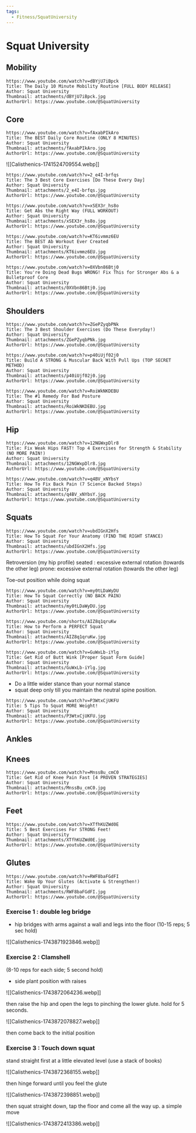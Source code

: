 ```yaml
---
tags:
  - Fitness/SquatUniversity
---
```

# Squat University


## Mobility

```vid
https://www.youtube.com/watch?v=dBYjU7iBpck
Title: The Daily 10 Minute Mobility Routine [FULL BODY RELEASE]
Author: Squat University
Thumbnail: attachments/dBYjU7iBpck.jpg
AuthorUrl: https://www.youtube.com/@SquatUniversity
```


## Core

```vid
https://www.youtube.com/watch?v=fAxabPIkAro
Title: The BEST Daily Core Routine (ONLY 8 MINUTES)
Author: Squat University
Thumbnail: attachments/fAxabPIkAro.jpg
AuthorUrl: https://www.youtube.com/@SquatUniversity
```

![[Calisthenics-1741524709554.webp]]

```vid
https://www.youtube.com/watch?v=2_e4I-brfqs
Title: The 3 Best Core Exercises [Do These Every Day]
Author: Squat University
Thumbnail: attachments/2_e4I-brfqs.jpg
AuthorUrl: https://www.youtube.com/@SquatUniversity
```

```vid
https://www.youtube.com/watch?v=xSEX3r_hs8o
Title: Get Abs the Right Way (FULL WORKOUT)
Author: Squat University
Thumbnail: attachments/xSEX3r_hs8o.jpg
AuthorUrl: https://www.youtube.com/@SquatUniversity
```

```vid
https://www.youtube.com/watch?v=KT6ivmmz6EU
Title: The BEST Ab Workout Ever Created
Author: Squat University
Thumbnail: attachments/KT6ivmmz6EU.jpg
AuthorUrl: https://www.youtube.com/@SquatUniversity
```

```vid
https://www.youtube.com/watch?v=0XVbn86Btj0
Title: You're Doing Dead Bugs WRONG! Fix This for Stronger Abs & a Bulletproof Core
Author: Squat University
Thumbnail: attachments/0XVbn86Btj0.jpg
AuthorUrl: https://www.youtube.com/@SquatUniversity
```

## Shoulders


```vid
https://www.youtube.com/watch?v=ZGePZyqbPNk
Title: The 3 Best Shoulder Exercises (Do These Everyday!)
Author: Squat University
Thumbnail: attachments/ZGePZyqbPNk.jpg
AuthorUrl: https://www.youtube.com/@SquatUniversity
```

```vid
https://www.youtube.com/watch?v=p40iUjf02j0
Title: Build A STRONG & Muscular Back With Pull Ups (TOP SECRET METHOD)
Author: Squat University
Thumbnail: attachments/p40iUjf02j0.jpg
AuthorUrl: https://www.youtube.com/@SquatUniversity
```

```vid
https://www.youtube.com/watch?v=RoiWkNKDEBU
Title: The #1 Remedy For Bad Posture
Author: Squat University
Thumbnail: attachments/RoiWkNKDEBU.jpg
AuthorUrl: https://www.youtube.com/@SquatUniversity
```

## Hip

```vid
https://www.youtube.com/watch?v=12NGWxpDlr8
Title: Fix Weak Hips FAST! Top 4 Exercises for Strength & Stability (NO MORE PAIN!)
Author: Squat University
Thumbnail: attachments/12NGWxpDlr8.jpg
AuthorUrl: https://www.youtube.com/@SquatUniversity
```


```vid
https://www.youtube.com/watch?v=q4BV_xNYbsY
Title: How To Fix Back Pain (7 Science Backed Steps)
Author: Squat University
Thumbnail: attachments/q4BV_xNYbsY.jpg
AuthorUrl: https://www.youtube.com/@SquatUniversity
```

## Squats

```vid
https://www.youtube.com/watch?v=ubdIGnX2Hfs
Title: How To Squat For Your Anatomy (FIND THE RIGHT STANCE)
Author: Squat University
Thumbnail: attachments/ubdIGnX2Hfs.jpg
AuthorUrl: https://www.youtube.com/@SquatUniversity
```

Retroversion (my hip profile)
seated : excessive external rotation (towards the other leg)
prone: excessive external rotation (towards the other leg)

Toe-out position while doing squat

```vid
https://www.youtube.com/watch?v=my0tLDaWyDU
Title: How To Squat Correctly (NO BACK PAIN)
Author: Squat University
Thumbnail: attachments/my0tLDaWyDU.jpg
AuthorUrl: https://www.youtube.com/@SquatUniversity
```

```vid
https://www.youtube.com/shorts/AIZ8q1qruKw
Title: How to Perform a PERFECT Squat
Author: Squat University
Thumbnail: attachments/AIZ8q1qruKw.jpg
AuthorUrl: https://www.youtube.com/@SquatUniversity
```

```vid
https://www.youtube.com/watch?v=GuWxLb-iYlg
Title: Get Rid of Butt Wink [Proper Squat Form Guide]
Author: Squat University
Thumbnail: attachments/GuWxLb-iYlg.jpg
AuthorUrl: https://www.youtube.com/@SquatUniversity
```

- Do a little wider stance than your normal stance
- squat deep only till you maintain the neutral spine position.

```vid
https://www.youtube.com/watch?v=P3WtxCjUKFU
Title: 5 Tips To Squat MORE Weight!
Author: Squat University
Thumbnail: attachments/P3WtxCjUKFU.jpg
AuthorUrl: https://www.youtube.com/@SquatUniversity
```

## Ankles



## Knees

```vid
https://www.youtube.com/watch?v=MnssBu_cmC0
Title: Get Rid of Knee Pain Fast [4 PROVEN STRATEGIES]
Author: Squat University
Thumbnail: attachments/MnssBu_cmC0.jpg
AuthorUrl: https://www.youtube.com/@SquatUniversity
```

## Feet

```vid
https://www.youtube.com/watch?v=XTfhKUZWd0E
Title: 5 Best Exercises For STRONG Feet!
Author: Squat University
Thumbnail: attachments/XTfhKUZWd0E.jpg
AuthorUrl: https://www.youtube.com/@SquatUniversity
```

## Glutes

```vid
https://www.youtube.com/watch?v=RWF8baFGdFI
Title: Wake Up Your Glutes (Activate & Strengthen!)
Author: Squat University
Thumbnail: attachments/RWF8baFGdFI.jpg
AuthorUrl: https://www.youtube.com/@SquatUniversity
```


### Exercise 1 : double leg bridge
- hip bridges with arms against a wall and legs into the floor (10-15 reps; 5 sec hold)

![[Calisthenics-1743871923846.webp]]

### Exercise 2 : Clamshell
(8-10 reps for each side; 5 second hold)
- side plant position with raises

![[Calisthenics-1743872064236.webp]]

then raise the hip and open the legs to pinching the lower glute. hold for 5 seconds.

![[Calisthenics-1743872078827.webp]]

then come back to the initial position

### Exercise 3 : Touch down squat

stand straight first at a little elevated level (use a stack of books)

![[Calisthenics-1743872368155.webp]]

then hinge forward until you feel the glute

![[Calisthenics-1743872398851.webp]]

then squat straight down, tap the floor and come all the way up. a simple move

![[Calisthenics-1743872413386.webp]]

